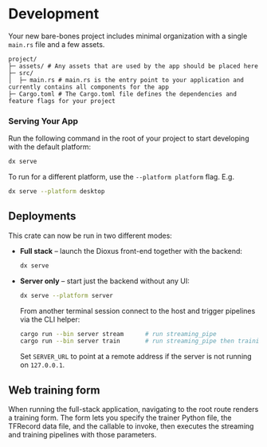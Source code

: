 # Development

Your new bare-bones project includes minimal organization with a single `main.rs` file and a few assets.

```
project/
├─ assets/ # Any assets that are used by the app should be placed here
├─ src/
│  ├─ main.rs # main.rs is the entry point to your application and currently contains all components for the app
├─ Cargo.toml # The Cargo.toml file defines the dependencies and feature flags for your project
```

### Serving Your App

Run the following command in the root of your project to start developing with the default platform:

```bash
dx serve
```

To run for a different platform, use the `--platform platform` flag. E.g.

```bash
dx serve --platform desktop
```

## Deployments

This crate can now be run in two different modes:

* **Full stack** – launch the Dioxus front-end together with the backend:

  ```bash
  dx serve
  ```

* **Server only** – start just the backend without any UI:

  ```bash
  dx serve --platform server
  ```

  From another terminal session connect to the host and trigger pipelines via
  the CLI helper:

  ```bash
  cargo run --bin server stream      # run streaming_pipe
  cargo run --bin server train       # run streaming_pipe then training_pipe
  ```

  Set `SERVER_URL` to point at a remote address if the server is not running on
  `127.0.0.1`.

## Web training form

When running the full-stack application, navigating to the root route renders a
training form. The form lets you specify the trainer Python file, the TFRecord
data file, and the callable to invoke, then executes the streaming and training
pipelines with those parameters.

